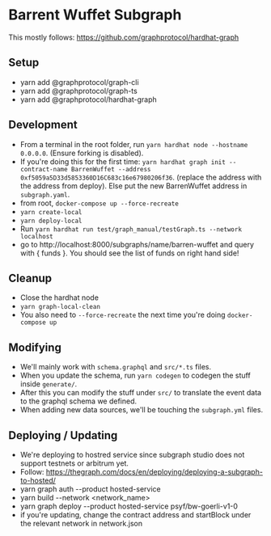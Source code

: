 # Barrent Wuffet Subgraph

This mostly follows: https://github.com/graphprotocol/hardhat-graph

## Setup

- yarn add @graphprotocol/graph-cli
- yarn add @graphprotocol/graph-ts
- yarn add @graphprotocol/hardhat-graph

## Development

- From a terminal in the root folder, run `yarn hardhat node --hostname 0.0.0.0`. (Ensure forking is disabled).
- If you're doing this for the first time: `yarn hardhat graph init --contract-name BarrenWuffet --address 0xf5059a5D33d5853360D16C683c16e67980206f36`. (replace the address with the address from deploy). Else put the new BarrenWuffet address in `subgraph.yaml`.
- from root, `docker-compose up --force-recreate`
- `yarn create-local`
- `yarn deploy-local`
- Run `yarn hardhat run test/graph_manual/testGraph.ts --network localhost`
- go to http://localhost:8000/subgraphs/name/barren-wuffet and query with { funds }. You should see the list of funds on right hand side!

## Cleanup

- Close the hardhat node
- `yarn graph-local-clean`
- You also need to `--force-recreate` the next time you're doing `docker-compose up`

## Modifying

- We'll mainly work with `schema.graphql` and `src/*.ts` files.
- When you update the schema, run `yarn codegen` to codegen the stuff inside `generate/`.
- After this you can modify the stuff under `src/` to translate the event data to the graphql schema we defined.
- When adding new data sources, we'll be touching the `subgraph.yml` files.

## Deploying / Updating

- We're deploying to hostred service since subgraph studio does not support testnets or arbitrum yet.
- Follow: https://thegraph.com/docs/en/deploying/deploying-a-subgraph-to-hosted/
- yarn graph auth --product hosted-service <KEY>
- yarn build --network <network_name>
- yarn graph deploy --product hosted-service psyf/bw-goerli-v1-0
- if you're updating, change the contract address and startBlock under the relevant network in network.json
